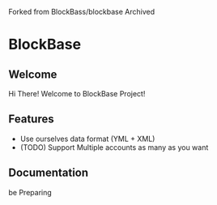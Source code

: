 Forked from BlockBass/blockbase
Archived

# BlockBase

## Welcome
Hi There!
Welcome to BlockBase Project!

## Features
 * Use ourselves data format (YML + XML)
 * (TODO) Support Multiple accounts as many as you want

## Documentation
be Preparing
